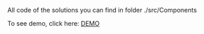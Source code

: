 All code of the solutions you can find in folder ./src/Components

To see demo, click here: [DEMO](https://vmishchenko.github.io/v-jet)
